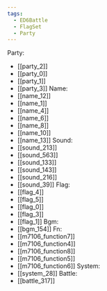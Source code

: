 ```yaml
---
tags:
  - ED6Battle
  - FlagSet
  - Party
---
```

Party:
- [[party_2]]
- [[party_0]]
- [[party_1]]
- [[party_3]]
Name:
- [[name_12]]
- [[name_1]]
- [[name_4]]
- [[name_6]]
- [[name_8]]
- [[name_10]]
- [[name_13]]
Sound:
- [[sound_213]]
- [[sound_563]]
- [[sound_133]]
- [[sound_143]]
- [[sound_216]]
- [[sound_39]]
Flag:
- [[flag_4]]
- [[flag_5]]
- [[flag_0]]
- [[flag_3]]
- [[flag_1]]
Bgm:
- [[bgm_154]]
Fn:
- [[m7106_function7]]
- [[m7106_function4]]
- [[m7106_function8]]
- [[m7106_function5]]
- [[m7106_function6]]
System:
- [[system_28]]
Battle:
- [[battle_317]]

